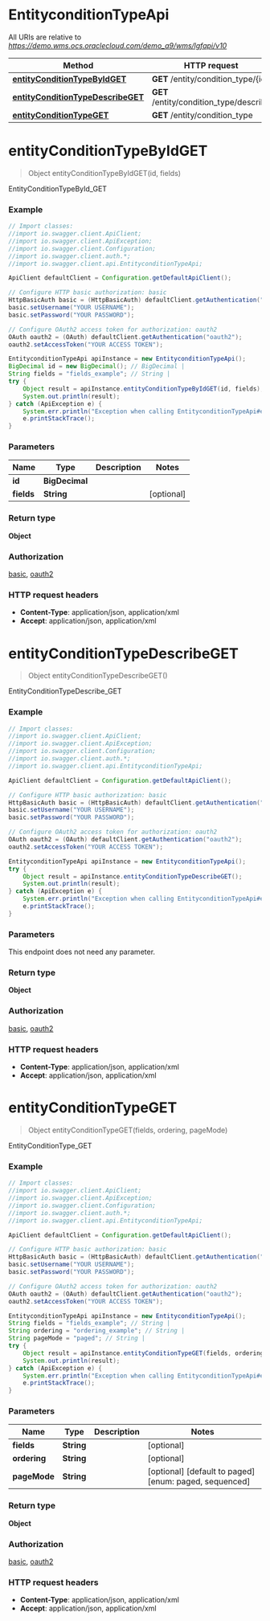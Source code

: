 # EntityconditionTypeApi

All URIs are relative to *https://demo.wms.ocs.oraclecloud.com/demo_a9/wms/lgfapi/v10*

Method | HTTP request | Description
------------- | ------------- | -------------
[**entityConditionTypeByIdGET**](EntityconditionTypeApi.md#entityConditionTypeByIdGET) | **GET** /entity/condition_type/{id} | EntityConditionTypeById_GET
[**entityConditionTypeDescribeGET**](EntityconditionTypeApi.md#entityConditionTypeDescribeGET) | **GET** /entity/condition_type/describe | EntityConditionTypeDescribe_GET
[**entityConditionTypeGET**](EntityconditionTypeApi.md#entityConditionTypeGET) | **GET** /entity/condition_type | EntityConditionType_GET


<a name="entityConditionTypeByIdGET"></a>
# **entityConditionTypeByIdGET**
> Object entityConditionTypeByIdGET(id, fields)

EntityConditionTypeById_GET



### Example
```java
// Import classes:
//import io.swagger.client.ApiClient;
//import io.swagger.client.ApiException;
//import io.swagger.client.Configuration;
//import io.swagger.client.auth.*;
//import io.swagger.client.api.EntityconditionTypeApi;

ApiClient defaultClient = Configuration.getDefaultApiClient();

// Configure HTTP basic authorization: basic
HttpBasicAuth basic = (HttpBasicAuth) defaultClient.getAuthentication("basic");
basic.setUsername("YOUR USERNAME");
basic.setPassword("YOUR PASSWORD");

// Configure OAuth2 access token for authorization: oauth2
OAuth oauth2 = (OAuth) defaultClient.getAuthentication("oauth2");
oauth2.setAccessToken("YOUR ACCESS TOKEN");

EntityconditionTypeApi apiInstance = new EntityconditionTypeApi();
BigDecimal id = new BigDecimal(); // BigDecimal | 
String fields = "fields_example"; // String | 
try {
    Object result = apiInstance.entityConditionTypeByIdGET(id, fields);
    System.out.println(result);
} catch (ApiException e) {
    System.err.println("Exception when calling EntityconditionTypeApi#entityConditionTypeByIdGET");
    e.printStackTrace();
}
```

### Parameters

Name | Type | Description  | Notes
------------- | ------------- | ------------- | -------------
 **id** | **BigDecimal**|  |
 **fields** | **String**|  | [optional]

### Return type

**Object**

### Authorization

[basic](../README.md#basic), [oauth2](../README.md#oauth2)

### HTTP request headers

 - **Content-Type**: application/json, application/xml
 - **Accept**: application/json, application/xml

<a name="entityConditionTypeDescribeGET"></a>
# **entityConditionTypeDescribeGET**
> Object entityConditionTypeDescribeGET()

EntityConditionTypeDescribe_GET



### Example
```java
// Import classes:
//import io.swagger.client.ApiClient;
//import io.swagger.client.ApiException;
//import io.swagger.client.Configuration;
//import io.swagger.client.auth.*;
//import io.swagger.client.api.EntityconditionTypeApi;

ApiClient defaultClient = Configuration.getDefaultApiClient();

// Configure HTTP basic authorization: basic
HttpBasicAuth basic = (HttpBasicAuth) defaultClient.getAuthentication("basic");
basic.setUsername("YOUR USERNAME");
basic.setPassword("YOUR PASSWORD");

// Configure OAuth2 access token for authorization: oauth2
OAuth oauth2 = (OAuth) defaultClient.getAuthentication("oauth2");
oauth2.setAccessToken("YOUR ACCESS TOKEN");

EntityconditionTypeApi apiInstance = new EntityconditionTypeApi();
try {
    Object result = apiInstance.entityConditionTypeDescribeGET();
    System.out.println(result);
} catch (ApiException e) {
    System.err.println("Exception when calling EntityconditionTypeApi#entityConditionTypeDescribeGET");
    e.printStackTrace();
}
```

### Parameters
This endpoint does not need any parameter.

### Return type

**Object**

### Authorization

[basic](../README.md#basic), [oauth2](../README.md#oauth2)

### HTTP request headers

 - **Content-Type**: application/json, application/xml
 - **Accept**: application/json, application/xml

<a name="entityConditionTypeGET"></a>
# **entityConditionTypeGET**
> Object entityConditionTypeGET(fields, ordering, pageMode)

EntityConditionType_GET



### Example
```java
// Import classes:
//import io.swagger.client.ApiClient;
//import io.swagger.client.ApiException;
//import io.swagger.client.Configuration;
//import io.swagger.client.auth.*;
//import io.swagger.client.api.EntityconditionTypeApi;

ApiClient defaultClient = Configuration.getDefaultApiClient();

// Configure HTTP basic authorization: basic
HttpBasicAuth basic = (HttpBasicAuth) defaultClient.getAuthentication("basic");
basic.setUsername("YOUR USERNAME");
basic.setPassword("YOUR PASSWORD");

// Configure OAuth2 access token for authorization: oauth2
OAuth oauth2 = (OAuth) defaultClient.getAuthentication("oauth2");
oauth2.setAccessToken("YOUR ACCESS TOKEN");

EntityconditionTypeApi apiInstance = new EntityconditionTypeApi();
String fields = "fields_example"; // String | 
String ordering = "ordering_example"; // String | 
String pageMode = "paged"; // String | 
try {
    Object result = apiInstance.entityConditionTypeGET(fields, ordering, pageMode);
    System.out.println(result);
} catch (ApiException e) {
    System.err.println("Exception when calling EntityconditionTypeApi#entityConditionTypeGET");
    e.printStackTrace();
}
```

### Parameters

Name | Type | Description  | Notes
------------- | ------------- | ------------- | -------------
 **fields** | **String**|  | [optional]
 **ordering** | **String**|  | [optional]
 **pageMode** | **String**|  | [optional] [default to paged] [enum: paged, sequenced]

### Return type

**Object**

### Authorization

[basic](../README.md#basic), [oauth2](../README.md#oauth2)

### HTTP request headers

 - **Content-Type**: application/json, application/xml
 - **Accept**: application/json, application/xml

